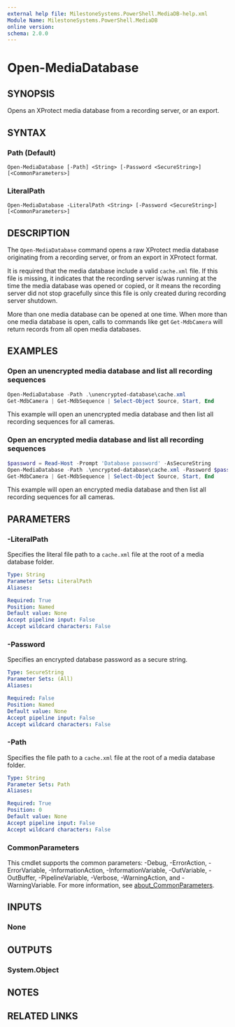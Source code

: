 ```yaml
---
external help file: MilestoneSystems.PowerShell.MediaDB-help.xml
Module Name: MilestoneSystems.PowerShell.MediaDB
online version:
schema: 2.0.0
---
```


# Open-MediaDatabase

## SYNOPSIS

Opens an XProtect media database from a recording server, or an export.

## SYNTAX

### Path (Default)

```
Open-MediaDatabase [-Path] <String> [-Password <SecureString>] [<CommonParameters>]
```

### LiteralPath

```
Open-MediaDatabase -LiteralPath <String> [-Password <SecureString>] [<CommonParameters>]
```

## DESCRIPTION

The `Open-MediaDatabase` command opens a raw XProtect media database originating from a recording server, or from an
export in XProtect format.

It is required that the media database include a valid `cache.xml` file. If this file is missing, it indicates that the
recording server is/was running at the time the media database was opened or copied, or it means the recording server
did not stop gracefully since this file is only created during recording server shutdown.

More than one media database can be opened at one time. When more than one media database is open, calls to commands
like get `Get-MdbCamera` will return records from all open media databases.

## EXAMPLES

### Open an unencrypted media database and list all recording sequences

```powershell
Open-MediaDatabase -Path .\unencrypted-database\cache.xml
Get-MdbCamera | Get-MdbSequence | Select-Object Source, Start, End
```

This example will open an unencrypted media database and then list all recording sequences for all cameras.

### Open an encrypted media database and list all recording sequences

```powershell
$password = Read-Host -Prompt 'Database password' -AsSecureString
Open-MediaDatabase -Path .\encrypted-database\cache.xml -Password $password
Get-MdbCamera | Get-MdbSequence | Select-Object Source, Start, End
```

This example will open an encrypted media database and then list all recording sequences for all cameras.

## PARAMETERS

### -LiteralPath

Specifies the literal file path to a `cache.xml` file at the root of a media database folder.

```yaml
Type: String
Parameter Sets: LiteralPath
Aliases:

Required: True
Position: Named
Default value: None
Accept pipeline input: False
Accept wildcard characters: False
```

### -Password

Specifies an encrypted database password as a secure string.

```yaml
Type: SecureString
Parameter Sets: (All)
Aliases:

Required: False
Position: Named
Default value: None
Accept pipeline input: False
Accept wildcard characters: False
```

### -Path

Specifies the file path to a `cache.xml` file at the root of a media database folder.

```yaml
Type: String
Parameter Sets: Path
Aliases:

Required: True
Position: 0
Default value: None
Accept pipeline input: False
Accept wildcard characters: False
```

### CommonParameters

This cmdlet supports the common parameters: -Debug, -ErrorAction, -ErrorVariable, -InformationAction, -InformationVariable, -OutVariable, -OutBuffer, -PipelineVariable, -Verbose, -WarningAction, and -WarningVariable. For more information, see [about_CommonParameters](http://go.microsoft.com/fwlink/?LinkID=113216).

## INPUTS

### None

## OUTPUTS

### System.Object

## NOTES

## RELATED LINKS
